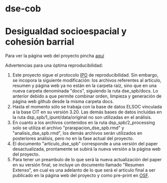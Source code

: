 # dse-cob
# Desigualdad socioespacial y cohesión barrial

Para ver la página web del proyecto pincha [aquí](https://cristobalortizvilches.github.io/dse_spb/) 

Advertencias para una óptima reproducibilidad:
1. Este proyecto sigue el protocolo [IPO](https://juancarloscastillo.github.io/ipo/index_es.html) de reproducibilidad. Sin embargo, se incopora la siguiente modificación: los archivos referentes al artículo, resumen y página web ya no están en la carpeta raíz, sino que en una nueva carpeta denominada "docs", siguiendo la ruta dse_spb/docs. Lo anterior debido a que permite combinar orden, limpieza y generación de página web github desde la misma carpeta docs.
2. Hasta el momento sólo se trabaja con la base de datos ELSOC vinculada a la base CIT en su versión 3.20. Las demás bases de datos incluidas en la ruta dsp_spb/1_ipunt/data/original no son utilizadas en el análisis.
3. En cuanto a los archivos contenidos en la ruta dsp_spb/2_processing solo se utiliza el archivo "prarapacion_dse_spb.rmd" y "analisis_dse_spb.rmd", los demás archivos serán utilizados en posteriores análisis, pero no en la fase actual del proyecto.
4. El documento "articulo_dse_spb" corresponde a una versión del paper desactualizada, prontamente se subirá la nueva versión a la página web del proyecto.
5. Para tener un preambulo de lo que será la nueva actualización del paper en su versión final, se incluye un documento llamado "Resumen Extenso", en cual es una adelanto de lo que será el articulo final a ser publicado en la página web del proyecto y como pre-print en [OSF](https://osf.io/3e48a/).

